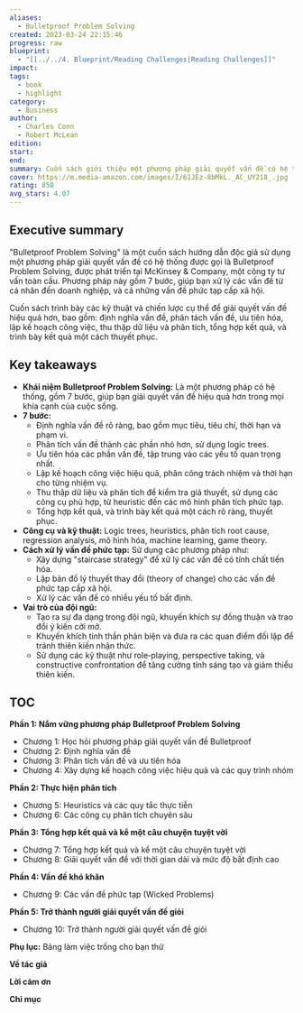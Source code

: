 ```yaml
---
aliases:
  - Bulletproof Problem Solving
created: 2023-03-24 22:15:46
progress: raw
blueprint:
  - "[[../../4. Blueprint/Reading Challenges|Reading Challenges]]"
impact: 
tags:
  - book
  - highlight
category:
  - Business
author:
  - Charles Conn
  - Robert McLean
edition: 
start: 
end: 
summary: Cuốn sách giới thiệu một phương pháp giải quyết vấn đề có hệ thống được gọi là Bulletproof Problem Solving, được phát triển tại McKinsey & Company,  gồm 7 bước, giúp bạn xử lý các vấn đề từ cá nhân đến doanh nghiệp, và cả những vấn đề phức tạp cấp xã hội.
cover: https://m.media-amazon.com/images/I/61JEz-8bMkL._AC_UY218_.jpg
rating: 850
avg_stars: 4.07
---
```

## Executive summary

"Bulletproof Problem Solving" là một cuốn sách hướng dẫn độc giả sử dụng một phương pháp giải quyết vấn đề có hệ thống được gọi là Bulletproof Problem Solving, được phát triển tại McKinsey & Company, một công ty tư vấn toàn cầu. Phương pháp này gồm 7 bước, giúp bạn xử lý các vấn đề từ cá nhân đến doanh nghiệp, và cả những vấn đề phức tạp cấp xã hội. 

Cuốn sách trình bày các kỹ thuật và chiến lược cụ thể để giải quyết vấn đề hiệu quả hơn, bao gồm:  định nghĩa vấn đề, phân tách vấn đề, ưu tiên hóa, lập kế hoạch công việc,  thu thập dữ liệu và phân tích, tổng hợp kết quả, và trình bày kết quả một cách thuyết phục. 

## Key takeaways

* **Khái niệm Bulletproof Problem Solving:** Là một phương pháp có hệ thống, gồm 7 bước,  giúp bạn  giải quyết vấn đề hiệu quả hơn trong mọi khía cạnh của cuộc sống.
* **7 bước:**
    * Định nghĩa vấn đề rõ ràng, bao gồm mục tiêu, tiêu chí, thời hạn và phạm vi.
    * Phân tích vấn đề thành các phần nhỏ hơn, sử dụng logic trees.
    * Ưu tiên hóa các phần vấn đề, tập trung vào các yếu tố quan trọng nhất.
    * Lập kế hoạch công việc hiệu quả, phân công trách nhiệm và thời hạn cho từng nhiệm vụ.
    * Thu thập dữ liệu và phân tích để kiểm tra giả thuyết, sử dụng các công cụ phù hợp, từ heuristic đến các mô hình phân tích phức tạp.
    * Tổng hợp kết quả,  và  trình bày kết quả một cách rõ ràng,  thuyết phục.
* **Công cụ và kỹ thuật:** Logic trees, heuristics,  phân tích root cause,  regression analysis,  mô hình hóa,  machine learning, game theory.
* **Cách xử lý vấn đề phức tạp:** Sử dụng các phương pháp như:
    * Xây dựng "staircase strategy" để xử lý các vấn đề có tính chất tiến hóa.
    * Lập bản đồ lý thuyết thay đổi (theory of change) cho các vấn đề phức tạp cấp xã hội.
    * Xử lý các vấn đề có nhiều yếu tố bất định.
* **Vai trò của đội ngũ:** 
    * Tạo ra sự đa dạng trong đội ngũ, khuyến khích sự đồng thuận và trao đổi ý kiến cởi mở.
    * Khuyến khích tinh thần phản biện và đưa ra các quan điểm đối lập để tránh thiên kiến ​​nhận thức.
    * Sử dụng các kỹ thuật như role‐playing,  perspective taking, và constructive confrontation để  tăng cường tính sáng tạo và  giảm thiểu thiên kiến.

## TOC

**Phần 1:  Nắm vững phương pháp Bulletproof Problem Solving**

* Chương 1:  Học hỏi phương pháp giải quyết vấn đề Bulletproof
* Chương 2:  Định nghĩa vấn đề
* Chương 3:  Phân tích vấn đề và ưu tiên hóa
* Chương 4:  Xây dựng kế hoạch công việc hiệu quả và các quy trình nhóm

**Phần 2:  Thực hiện phân tích**

* Chương 5:  Heuristics và các quy tắc thực tiễn
* Chương 6:  Các công cụ phân tích chuyên sâu

**Phần 3:  Tổng hợp kết quả và kể một câu chuyện tuyệt vời**

* Chương 7:  Tổng hợp kết quả và kể một câu chuyện tuyệt vời
* Chương 8:  Giải quyết vấn đề với thời gian dài và mức độ bất định cao

**Phần 4:  Vấn đề khó khăn**

* Chương 9:  Các vấn đề phức tạp (Wicked Problems)

**Phần 5:  Trở thành người giải quyết vấn đề giỏi**

* Chương 10:  Trở thành người giải quyết vấn đề giỏi

**Phụ lục:**  Bảng làm việc trống cho bạn thử

**Về tác giả**

**Lời cảm ơn**

**Chỉ mục**